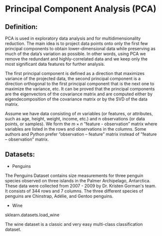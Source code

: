 # Principal Component Analysis (PCA)

## Definition:

PCA is used in exploratory data analysis and for multidimensionality reduction. The main idea is to project data points onto only the first few principal components to obtain lower-dimensional data while preserving as much of the data’s variation as possible. In other words, using PCA we remove the redundant and highly-correlated data and we keep only the most significant data features for further analysis.

The first principal component is defined as a direction that maximizes variance of the projected data, the second principal component is a direction orthogonal to the first principal component that is the next one to maximize the variance, etc. It can be proved that the principal components are the eigenvectors of the covariance matrix and are computed either by eigendecomposition of the covariance matrix or by the SVD of the data matrix.

Assume we have data consisting of $m$ variables (or features, or attributes, such as age, height, weight, income, etc.) and n observations (or data points, or samples). We form the $m \times n$ ”feature - observation” matrix where variables are listed in the rows and observations in the columns. Some authors and Python prefer ”observation – feature” matrix instead of ”feature – observation” matrix. 

## Datasets:

- Penguins

The Penguins Dataset contains size measurements for three penguin species observed on three islands in the Palmer Archipelago, Antarctica. These data were collected from 2007 - 2009 by Dr. Kristen Gorman's team. It consists of 344 rows and 7 columns. The three different species of penguins are Chinstrap, Adélie, and Gentoo penguins.

- Wine

sklearn.datasets.load_wine

The wine dataset is a classic and very easy multi-class classification dataset.
